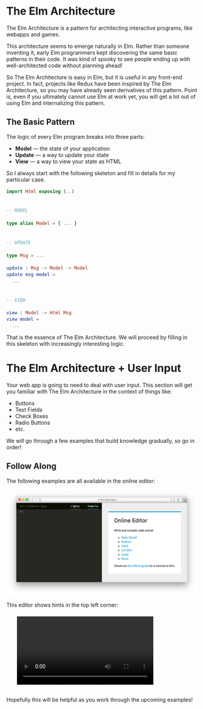 # The Elm Architecture

The Elm Architecture is a pattern for architecting interactive programs, like webapps and games.

This architecture seems to emerge naturally in Elm. Rather than someone inventing it, early Elm programmers kept discovering the same basic patterns in their code. It was kind of spooky to see people ending up with well-architected code without planning ahead!

So The Elm Architecture is easy in Elm, but it is useful in any front-end project. In fact, projects like Redux have been inspired by The Elm Architecture, so you may have already seen derivatives of this pattern. Point is, even if you ultimately cannot use Elm at work yet, you will get a lot out of using Elm and internalizing this pattern.


## The Basic Pattern

The logic of every Elm program breaks into three parts:

  * **Model** &mdash; the state of your application
  * **Update** &mdash; a way to update your state
  * **View** &mdash; a way to view your state as HTML

So I always start with the following skeleton and fill in details for my particular case.

```elm
import Html exposing (..)


-- MODEL

type alias Model = { ... }


-- UPDATE

type Msg = ...

update : Msg -> Model -> Model
update msg model =
  ...


-- VIEW

view : Model -> Html Msg
view model =
  ...

```

That is the essence of The Elm Architecture. We will proceed by filling in this skeleton with increasingly interesting logic.


# The Elm Architecture + User Input

Your web app is going to need to deal with user input. This section will get you familiar with The Elm Architecture in the context of things like:

  - Buttons
  - Text Fields
  - Check Boxes
  - Radio Buttons
  - etc.

We will go through a few examples that build knowledge gradually, so go in order!



## Follow Along

The following examples are all available in the online editor:

[![online editor](try.png)](https://elm-lang.org/try)

This editor shows hints in the top left corner:

<video id="hints-video" width="360" height="180" autoplay loop style="margin: 0.55em 0 1em 2em;" onclick="var v = document.getElementById('hints-video'); v.paused ? (v.play(), v.style.opacity = 1) : (v.pause(), v.style.opacity = 0.5)">
  <source src="hints.mp4" type="video/mp4">
</video>

Hopefully this will be helpful as you work through the upcoming examples!
